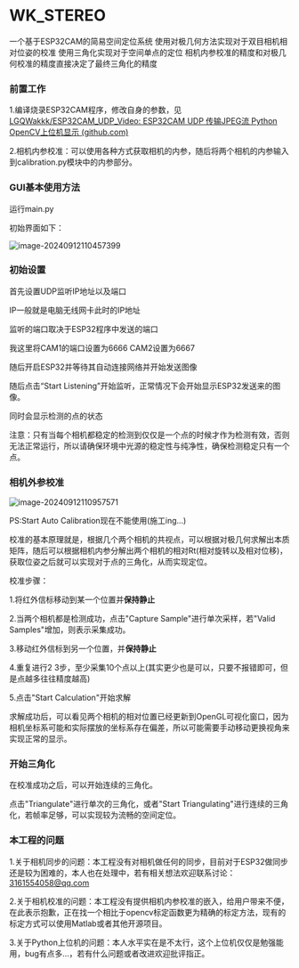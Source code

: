 # WK_STEREO

一个基于ESP32CAM的简易空间定位系统
使用对极几何方法实现对于双目相机相对位姿的校准
使用三角化实现对于空间单点的定位
相机内参校准的精度和对极几何校准的精度直接决定了最终三角化的精度

### 前置工作

1.编译烧录ESP32CAM程序，修改自身的参数，见[LGQWakkk/ESP32CAM_UDP_Video: ESP32CAM UDP 传输JPEG流 Python OpenCV上位机显示 (github.com)](https://github.com/LGQWakkk/ESP32CAM_UDP_Video)

2.相机内参校准：可以使用各种方式获取相机的内参，随后将两个相机的内参输入到calibration.py模块中的内参部分。

### GUI基本使用方法

运行main.py

初始界面如下：

![image-20240912110457399](C:\Users\31615\AppData\Roaming\Typora\typora-user-images\image-20240912110457399.png)

### 初始设置

首先设置UDP监听IP地址以及端口

IP一般就是电脑无线网卡此时的IP地址 

监听的端口取决于ESP32程序中发送的端口

我这里将CAM1的端口设置为6666 CAM2设置为6667

随后开启ESP32并等待其自动连接网络并开始发送图像

随后点击“Start Listening”开始监听，正常情况下会开始显示ESP32发送来的图像。

同时会显示检测的点的状态

注意：只有当每个相机都稳定的检测到仅仅是一个点的时候才作为检测有效，否则无法正常运行，所以请确保环境中光源的稳定性与纯净性，确保检测稳定只有一个点。

### 相机外参校准

![image-20240912110957571](C:\Users\31615\AppData\Roaming\Typora\typora-user-images\image-20240912110957571.png)

PS:Start Auto Calibration现在不能使用(施工ing...)

校准的基本原理就是，根据几个两个相机的共视点，可以根据对极几何求解出本质矩阵，随后可以根据相机内参分解出两个相机的相对Rt(相对旋转以及相对位移)，获取位姿之后就可以实现对于点的三角化，从而实现定位。

校准步骤：

1.将红外信标移动到某一个位置并**保持静止**

2.当两个相机都是检测成功，点击"Capture Sample"进行单次采样，若"Valid Samples"增加，则表示采集成功。

3.移动红外信标到另一个位置，并**保持静止**

4.重复进行2 3步，至少采集10个点以上(其实更少也是可以，只要不报错即可，但是点越多往往精度越高)

5.点击"Start Calculation"开始求解

求解成功后，可以看见两个相机的相对位置已经更新到OpenGL可视化窗口，因为相机坐标系可能和实际摆放的坐标系存在偏差，所以可能需要手动移动更换视角来实现正常的显示。

### 开始三角化

在校准成功之后，可以开始连续的三角化。

点击"Triangulate"进行单次的三角化，或者"Start Triangulating"进行连续的三角化，若帧率足够，可以实现较为流畅的空间定位。

### 本工程的问题

1.关于相机同步的问题：本工程没有对相机做任何的同步，目前对于ESP32做同步还是较为困难的，本人也在处理中，若有相关想法欢迎联系讨论：3161554058@qq.com

2.关于相机校准的问题：本工程没有提供相机内参校准的嵌入，给用户带来不便，在此表示抱歉，正在找一个相比于opencv标定函数更为精确的标定方法，现有的标定方式可以使用Matlab或者其他开源项目。

3.关于Python上位机的问题：本人水平实在是不太行，这个上位机仅仅是勉强能用，bug有点多...，若有什么问题或者改进欢迎批评指正。

